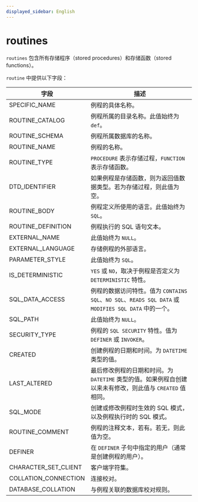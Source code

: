 ```yaml
---
displayed_sidebar: English
---
```


# routines

`routines` 包含所有存储程序（stored procedures）和存储函数（stored functions）。

`routine` 中提供以下字段：

|**字段**|**描述**|
|---|---|
|SPECIFIC_NAME|例程的具体名称。|
|ROUTINE_CATALOG|例程所属的目录名称。此值始终为 `def`。|
|ROUTINE_SCHEMA|例程所属数据库的名称。|
|ROUTINE_NAME|例程的名称。|
|ROUTINE_TYPE|`PROCEDURE` 表示存储过程，`FUNCTION` 表示存储函数。|
|DTD_IDENTIFIER|如果例程是存储函数，则为返回值数据类型。若为存储过程，则此值为空。|
|ROUTINE_BODY|例程定义所使用的语言。此值始终为 `SQL`。|
|ROUTINE_DEFINITION|例程执行的 SQL 语句文本。|
|EXTERNAL_NAME|此值始终为 `NULL`。|
|EXTERNAL_LANGUAGE|存储例程的外部语言。|
|PARAMETER_STYLE|此值始终为 `SQL`。|
|IS_DETERMINISTIC|`YES` 或 `NO`，取决于例程是否定义为 `DETERMINISTIC` 特性。|
|SQL_DATA_ACCESS|例程的数据访问特性。值为 `CONTAINS SQL`、`NO SQL`、`READS SQL DATA` 或 `MODIFIES SQL DATA` 中的一个。|
|SQL_PATH|此值始终为 `NULL`。|
|SECURITY_TYPE|例程的 `SQL SECURITY` 特性。值为 `DEFINER` 或 `INVOKER`。|
|CREATED|创建例程的日期和时间。为 `DATETIME` 类型的值。|
|LAST_ALTERED|最后修改例程的日期和时间。为 `DATETIME` 类型的值。如果例程自创建以来未有修改，则此值与 `CREATED` 值相同。|
|SQL_MODE|创建或修改例程时生效的 SQL 模式，以及例程执行时的 SQL 模式。|
|ROUTINE_COMMENT|例程的注释文本，若有。若无，则此值为空。|
|DEFINER|在 `DEFINER` 子句中指定的用户（通常是创建例程的用户）。|
|CHARACTER_SET_CLIENT|客户端字符集。|
|COLLATION_CONNECTION|连接校对。|
|DATABASE_COLLATION|与例程关联的数据库校对规则。|